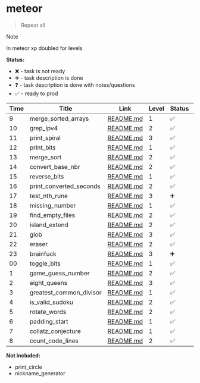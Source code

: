 # meteor

> Repeat all

> [!NOTE]
> In meteor xp doubled for levels

**Status:**

- ❌ - task is not ready
- ➕ - task description is done
- ❓ - task description is done with notes/questions
- ✅ - ready to prod

| Time | Title                   | Link                                             | Level | Status | Note |
| ---- | ----------------------- | ------------------------------------------------ | ----- | ------ | ---- |
| 9    | merge_sorted_arrays     | [README.md](./merge_sorted_arrays/README.md)     | 1     | ✅     | Y    |
| 10   | grep_ipv4               | [README.md](./grep_ipv4/README.md)               | 2     | ✅     | Y    |
| 11   | print_spiral            | [README.md](./print_spiral/README.md)            | 3     | ✅     | Y    |
| 12   | print_bits              | [README.md](./print_bits/README.md)              | 1     | ✅     | Y    |
| 13   | merge_sort              | [README.md](./merge_sort/README.md)              | 2     | ✅     | Y    |
| 14   | convert_base_nbr        | [README.md](./convert_base_nbr/README.md)        | 2     | ✅     | Y    |
| 15   | reverse_bits            | [README.md](./reverse_bits/README.md)            | 1     | ✅     | Y    |
| 16   | print_converted_seconds | [README.md](./print_converted_seconds/README.md) | 2     | ✅     | Y    |
| 17   | test_nth_rune           | [README.md](./test_nth_rune/README.md)           | 3     | ➕     | B    |
| 18   | missing_number          | [README.md](./missing_number/README.md)          | 1     | ✅     | B    |
| 19   | find_empty_files        | [README.md](./find_empty_files/REAMDE.md)        | 2     | ✅     | B    |
| 20   | island_extend           | [README.md](./island_extend/README.md)           | 2     | ✅     | B    |
| 21   | glob                    | [README.md](./glob/README.md)                    | 3     | ✅     | B    |
| 22   | eraser                  | [README.md](./eraser/README.md)                  | 2     | ✅     | B    |
| 23   | brainfuck               | [README.md](./brainfuck/README.md)               | 3     | ➕     | B    |
| 00   | toggle_bits             | [README.md](./toggle_bits/README.md)             | 1     | ✅     | B    |
| 1    | game_guess_number       | [README.md](./game_guess_number/README.md)       | 2     | ✅     | S    |
| 2    | eight_queens            | [README.md](./eight_queens/README.md)            | 3     | ✅     | S    |
| 3    | greatest_common_divisor | [README.md](./greatest_common_divisor/README.md) | 1     | ✅     | S    |
| 4    | is_valid_sudoku         | [README.md](./is_valid_sudoku/README.md)         | 2     | ✅     | S    |
| 5    | rotate_words            | [README.md](./rotate_words/README.md)            | 2     | ✅     | S    |
| 6    | padding_start           | [README.md](./padding_start/README.md)           | 1     | ✅     | S    |
| 7    | collatz_conjecture      | [README.md](./collatz_conjecture/README.md)      | 1     | ✅     | S    |
| 8    | count_code_lines        | [README.md](./count_code_lines/REAMDE.md)        | 2     | ✅     | S    |

**Not included:**

- print_circle
- nickname_generator
